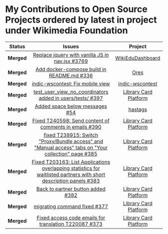 # My Contributions to Open Source Projects ordered by latest in project under Wikimedia Foundation

| Status     | Issues | Project |
| :---------:  | :------: | :-------: |
| **Merged** | [Replace jquery with vanilla JS in nav.jsx #3769](https://github.com/WikiEducationFoundation/WikiEduDashboard/pull/3769) | [WikiEduDashboard](https://github.com/WikiEducationFoundation/WikiEduDashboard) |
| **Merged** | [Add docker-compose build in README.md #336](https://github.com/wikimedia/ores/pull/336#event-3015548926) | [Ores](https://github.com/wikimedia/ores/pull/336#event-3015548926) | 
| **Merged** | [indic-wscontest: Fix mobile view](https://phabricator.wikimedia.org/T243656) | [indic-wscontest](https://gerrit.wikimedia.org/r/#/admin/projects/labs/tools/indic-wscontest) | 
| **Merged** | [test_user_view_no_coordinators added in users/tests/ #397](https://github.com/WikipediaLibrary/TWLight/pull/397) | [Library Card Platform](https://github.com/WikipediaLibrary/TWLight) |
| **Merged** | [Added space below messages #54](https://github.com/WikipediaLibrary/hashtags/pull/54) | [hastags](https://github.com/WikipediaLibrary/hashtags) |
| **Merged** | [Fixed T240598: Send content of comments in emails #390](https://github.com/WikipediaLibrary/TWLight/pull/390) | [Library Card Platform](https://github.com/WikipediaLibrary/TWLight) |
| **Merged** | [fixed T238915: Switch "Proxy/Bundle access" and "Manual access" tabs on "Your collection" page #385](https://github.com/WikipediaLibrary/TWLight/pull/385) | [Library Card Platform](https://github.com/WikipediaLibrary/TWLight) | 
| **Merged** | [Fixed T203163: List Applications overlapping statistics for waitlisted partners with short description panels #383](https://github.com/WikipediaLibrary/TWLight/pull/383) | [Library Card Platform](https://github.com/WikipediaLibrary/TWLight) |
| **Merged** | [Back to partner button added #382](https://github.com/WikipediaLibrary/TWLight/pull/382) | [Library Card Platform](https://github.com/WikipediaLibrary/TWLight) |
| **Merged** | [migrating command fixed #377](https://github.com/WikipediaLibrary/TWLight/pull/377) | [Library Card Platform](https://github.com/WikipediaLibrary/TWLight) |
| **Merged** | [Fixed access code emails for translation T220087 #373](https://github.com/WikipediaLibrary/TWLight/pull/373) | [Library Card Platform](https://github.com/WikipediaLibrary/TWLight) |



